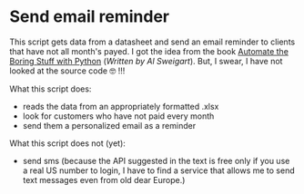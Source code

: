 # Send email reminder
This script gets data from a datasheet and send an email reminder to clients that have not all month's payed. I got the idea from the book [Automate the Boring Stuff with Python](https://automatetheboringstuff.com/) (*Written by Al Sweigart*). But, I swear, I have not looked at the source code 🤓 !!!

What this script does:
- reads the data from an appropriately formatted .xlsx
- look for customers who have not paid every month
- send them a personalized email as a reminder

What this script does not (yet):
- send sms (because the API suggested in the text is free only if you use a real US number to login, I have to find a service that allows me to send text messages even from old dear Europe.)